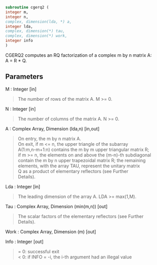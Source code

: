 ```fortran  
subroutine cgerq2 (  
integer m,  
integer n,  
complex, dimension(lda, *) a,  
integer lda,  
complex, dimension(*) tau,  
complex, dimension(*) work,  
integer info  
)  
```  
  
CGERQ2 computes an RQ factorization of a complex m by n matrix A:  
A = R * Q.  
  
## Parameters  
M : Integer [in]  
> The number of rows of the matrix A.  M >= 0.  
  
N : Integer [in]  
> The number of columns of the matrix A.  N >= 0.  
  
A : Complex Array, Dimension (lda,n) [in,out]  
> On entry, the m by n matrix A.  
> On exit, if m <= n, the upper triangle of the subarray  
> A(1:m,n-m+1:n) contains the m by m upper triangular matrix R;  
> if m >= n, the elements on and above the (m-n)-th subdiagonal  
> contain the m by n upper trapezoidal matrix R; the remaining  
> elements, with the array TAU, represent the unitary matrix  
> Q as a product of elementary reflectors (see Further  
> Details).  
  
Lda : Integer [in]  
> The leading dimension of the array A.  LDA >= max(1,M).  
  
Tau : Complex Array, Dimension (min(m,n)) [out]  
> The scalar factors of the elementary reflectors (see Further  
> Details).  
  
Work : Complex Array, Dimension (m) [out]  
  
Info : Integer [out]  
> = 0: successful exit  
> < 0: if INFO = -i, the i-th argument had an illegal value  
  
